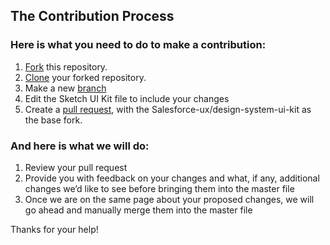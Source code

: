 ## The Contribution Process

### Here is what you need to do to make a contribution: 

1. [Fork](https://help.github.com/articles/working-with-forks/) this repository.
2. [Clone](https://help.github.com/articles/cloning-a-repository/) your forked repository.
3. Make a new [branch](https://help.github.com/articles/creating-and-deleting-branches-within-your-repository/)
4. Edit the Sketch UI Kit file to include your changes
5. Create a [pull request](https://help.github.com/articles/using-pull-requests/), with the Salesforce-ux/design-system-ui-kit as the base fork. 

### And here is what we will do:

1. Review your pull request
2. Provide you with feedback on your changes and what, if any, additional changes we’d like to see before bringing them into the master file
3. Once we are on the same page about your proposed changes, we will go ahead and manually merge them into the master file

Thanks for your help!